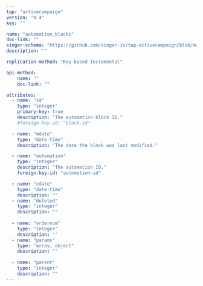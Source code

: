 ```yaml
---
tap: "activecampaign"
version: "0.4"
key: ""

name: "automation_blocks"
doc-link: ""
singer-schema: "https://github.com/singer-io/tap-activecampaign/blob/master/tap_activecampaign/schemas/automation_blocks.json"
description: ""

replication-method: "Key-based Incremental"

api-method:
    name: ""
    doc-link: ""

attributes:
  - name: "id"
    type: "integer"
    primary-key: true
    description: "The automation block ID."
    #foreign-key-id: "block-id"

  - name: "mdate"
    type: "date-time"
    description: "The date the block was last modified."

  - name: "automation"
    type: "integer"
    description: "The automation ID."
    foreign-key-id: "automation-id"

  - name: "cdate"
    type: "date-time"
    description: ""
  - name: "deleted"
    type: "integer"
    description: ""
 
  - name: "ordernum"
    type: "integer"
    description: ""
  - name: "params"
    type: "array, object"
    description: ""
    
  - name: "parent"
    type: "integer"
    description: ""
---
```

